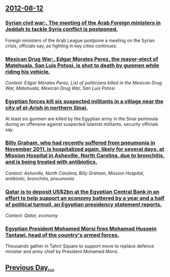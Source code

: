 ## [2012-08-12](/news/2012/08/12/index.md)

### [Syrian civil war:. The meeting of the Arab Foreign ministers in Jeddah to tackle Syria conflict is postponed. ](/news/2012/08/12/syrian-civil-war-the-meeting-of-the-arab-foreign-ministers-in-jeddah-to-tackle-syria-conflict-is-postponed.md)
Foreign ministers of the Arab League postpone a meeting on the Syrian crisis, officials say, as fighting in key cities continues.

### [Mexican Drug War:. Edgar Morales Perez, the mayor-elect of Matehuala, San Luis Potosi, is shot to death by gunmen while riding his vehicle. ](/news/2012/08/12/mexican-drug-war-edgar-morales-pa-c-rez-the-mayor-elect-of-matehuala-san-luis-potosa-is-shot-to-death-by-gunmen-while-riding-his-vehicle.md)
_Context: Edgar Morales Perez, List of politicians killed in the Mexican Drug War, Matehuala, Mexican Drug War, San Luis Potosi_

### [Egyptian forces kill six suspected militants in a village near the city of el-Arish in northern Sinai. ](/news/2012/08/12/egyptian-forces-kill-six-suspected-militants-in-a-village-near-the-city-of-el-ara-sh-in-northern-sinai.md)
At least six gunmen are killed by the Egyptian army in the Sinai peninsula during an offensive against suspected Islamist militants, security officials say.

### [Billy Graham, who had recently suffered from pneumonia in November 2011, is hospitalized again, likely for several days, at Mission Hospital in Asheville, North Carolina, due to bronchitis, and is being treated with antibiotics. ](/news/2012/08/12/billy-graham-who-had-recently-suffered-from-pneumonia-in-november-2011-is-hospitalized-again-likely-for-several-days-at-mission-hospital.md)
_Context: Asheville, North Carolina, Billy Graham, Mission Hospital, antibiotic, bronchitis, pneumonia_

### [Qatar is to deposit US$2bn at the Egyptian Central Bank in an effort to help support an economy battered by a year and a half of political turmoil, an Egyptian presidency statement reports. ](/news/2012/08/12/qatar-is-to-deposit-us-2bn-at-the-egyptian-central-bank-in-an-effort-to-help-support-an-economy-battered-by-a-year-and-a-half-of-political-t.md)
_Context: Qatar, economy_

### [Egyptian President Mohamed Morsi fires Mohamad Hussein Tantawi, head of the country's armed forces. ](/news/2012/08/12/egyptian-president-mohamed-morsi-fires-mohamad-hussein-tantawi-head-of-the-country-s-armed-forces.md)
Thousands gather in Tahrir Square to support move to replace defence minister and army chief by President Mohamed Morsi.

## [Previous Day...](/news/2012/08/11/index.md)


